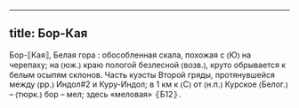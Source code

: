 
---
title: Бор-Кая
---
Бор-⟦Кая⟧, Белая гора
: обособленная скала, похожая с ⦅Ю⦆ на черепаху; на ⦅юж.⦆ краю пологой безлесной ⦅возв.⦆, круто обрывается к белым осыпям склонов. Часть куэсты Второй гряды, протянувшейся между ⦅рр.⦆ Индол#2 и Куру-Индол; в 1 км к ⦅С⦆ от ⦅н.п.⦆ Курское ⦅Белог.⦆ – ⦅тюрк.⦆ бор – мел; здесь «меловая» ⦃Б12⦄.
